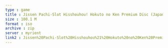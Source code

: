 ```yaml
---
type : game
title : Jissen Pachi-Slot Hisshouhou! Hokuto no Ken Premium Disc (Japan) (Taikenban)
size : 100.1 M
format : iso
archive : zip
server : myrient
link2 : Jissen%20Pachi-Slot%20Hisshouhou%21%20Hokuto%20no%20Ken%20Premium%20Disc%20%28Japan%29%20%28Taikenban%29
---
```

